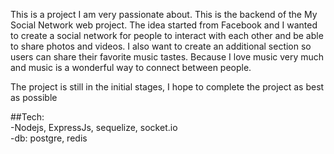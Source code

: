 This is a project I am very passionate about. This is the backend of the My Social Network web project. The idea started from Facebook and I wanted to create a social network for people to interact with each other and be able to share photos and videos. I also want to create an additional section so users can share their favorite music tastes. Because I love music very much and music is a wonderful way to connect between people.

The project is still in the initial stages, I hope to complete the project as best as possible

##Tech:  
-Nodejs, ExpressJs, sequelize, socket.io\
-db: postgre, redis

